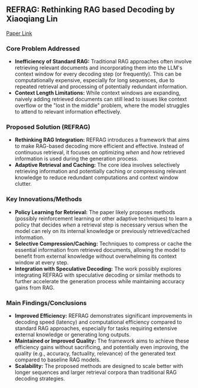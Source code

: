 ## **REFRAG: Rethinking RAG based Decoding** by Xiaoqiang Lin
[Paper Link](https://arxiv.org/pdf/2509.01092)

### Core Problem Addressed

* **Inefficiency of Standard RAG:** Traditional RAG approaches often involve retrieving relevant documents and incorporating them into the LLM's context window for every decoding step (or frequently). This can be computationally expensive, especially for long sequences, due to repeated retrieval and processing of potentially redundant information.
* **Context Length Limitations:** While context windows are expanding, naively adding retrieved documents can still lead to issues like context overflow or the "lost in the middle" problem, where the model struggles to attend to relevant information effectively.

### Proposed Solution (REFRAG)

* **Rethinking RAG Integration:** REFRAG introduces a framework that aims to make RAG-based decoding more efficient and effective. Instead of continuous retrieval, it focuses on optimizing *when* and *how* retrieved information is used during the generation process.
* **Adaptive Retrieval and Caching:** The core idea involves selectively retrieving information and potentially caching or compressing relevant knowledge to reduce redundant computations and context window clutter.

### Key Innovations/Methods

* **Policy Learning for Retrieval:** The paper likely proposes methods (possibly reinforcement learning or other adaptive techniques) to learn a policy that decides *when* a retrieval step is necessary versus when the model can rely on its internal knowledge or previously retrieved/cached information.
* **Selective Compression/Caching:** Techniques to compress or cache the essential information from retrieved documents, allowing the model to benefit from external knowledge without overwhelming its context window at every step.
* **Integration with Speculative Decoding:** The work possibly explores integrating REFRAG with speculative decoding or similar methods to further accelerate the generation process while maintaining accuracy gains from RAG.

### Main Findings/Conclusions

* **Improved Efficiency:** REFRAG demonstrates significant improvements in decoding speed (latency) and computational efficiency compared to standard RAG approaches, especially for tasks requiring extensive external knowledge or generating long outputs.
* **Maintained or Improved Quality:** The framework aims to achieve these efficiency gains without sacrificing, and potentially even improving, the quality (e.g., accuracy, factuality, relevance) of the generated text compared to baseline RAG models.
* **Scalability:** The proposed methods are designed to scale better with longer sequences and larger retrieval corpora than traditional RAG decoding strategies.